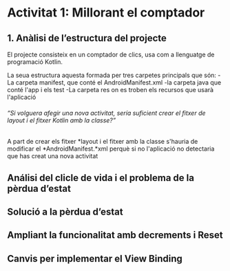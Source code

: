 # Activitat 1: Millorant el comptador
## 1. Anàlisi de l’estructura del projecte
  El projecte consisteix en un comptador de clics, usa com a llenguatge de programació Kotlin.
  
  La seua estructura aquesta formada per tres carpetes principals que són: 
    -La carpeta manifest, que conté el AndroidManifest.xml
    -la carpeta java que conté l'app i els test 
    -La carpeta res on es troben els recursos que usarà l'aplicació

  ###### “Si volguera afegir una nova activitat, sería suficient crear el fitxer de layout i el fitxer Kotlin amb la classe?”
  A part de crear els fitxer *layout i el fitxer amb la classe s'hauria de modificar el *AndroidManifest.*xml
  perquè si no l'aplicació no detectaria que has creat una nova activitat

## Análisi del clicle de vida i el problema de la pèrdua d’estat
## Solució a la pèrdua d’estat
## Ampliant la funcionalitat amb decrements i Reset
## Canvis per implementar el View Binding
